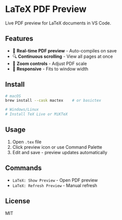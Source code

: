 # LaTeX PDF Preview

Live PDF preview for LaTeX documents in VS Code.

## Features

- 📄 **Real-time PDF preview** - Auto-compiles on save
- 🔍 **Continuous scrolling** - View all pages at once
- 🔎 **Zoom controls** - Adjust PDF scale
- 📱 **Responsive** - Fits to window width

## Install

```bash
# macOS
brew install --cask mactex    # or basictex

# Windows/Linux
# Install TeX Live or MiKTeX
```

## Usage

1. Open `.tex` file
2. Click preview icon or use Command Palette
3. Edit and save - preview updates automatically

## Commands

- `LaTeX: Show Preview` - Open PDF preview
- `LaTeX: Refresh Preview` - Manual refresh

## License

MIT